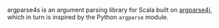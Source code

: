 argparse4s is an argument parsing library for Scala built on
[argparse4j][], which in turn is inspired by the Python `argparse`
module.

[argparse4j]: http://argparse4j.sourceforge.net
